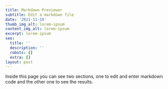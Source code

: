 ```yaml
---
title: Markdown Previewer
subtitle: Edit a markdown file
date: '2021-11-19'
thumb_img_alt: lorem-ipsum
content_img_alt: lorem-ipsum
excerpt: lorem-ipsum
seo:
  title: ''
  description: ''
  robots: []
  extra: []
layout: post
---
```

Inside this page you can see two sections, one to edit and enter markdown code and the other one to see the results.
